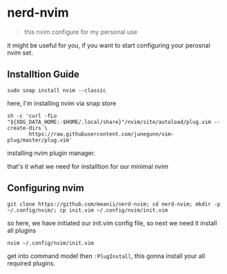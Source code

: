 # nerd-nvim
> this nvim configure for my personal use

it might be useful for you, if you want to start configuring your perosnal nvim set.

## Installtion Guide

```
sudo snap install nvim --classic
```
here, I'm installing nvim via snap store


```
sh -c 'curl -fLo "${XDG_DATA_HOME:-$HOME/.local/share}"/nvim/site/autoload/plug.vim --create-dirs \
       https://raw.githubusercontent.com/junegunn/vim-plug/master/plug.vim'
```
installing nvim plugin manager.

that's it what we need for installtion for our minimal nvim

## Configuring nvim 

```
git clone https://github.com/meanii/nerd-nvim; cd nerd-nvim; mkdir -p ~/.config/nvim/; cp init.vim ~/.config/nvim/init.vim

```
so here, we have initiated our init.vim config file, so next we need it install all plugins

```
nvim ~/.config/nvim/init.vim
```

get into command model then `:PlugInstall`, this gonna install your all required plugins.
